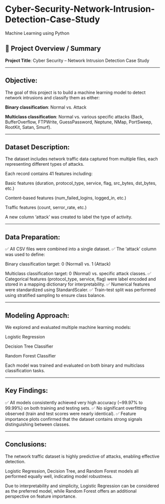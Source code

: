 # Cyber-Security-Network-Intrusion-Detection-Case-Study
Machine Learning using Python

## 📌 Project Overview / Summary
**Project Title**:
Cyber Security – Network Intrusion Detection Case Study

----------------
## Objective:
The goal of this project is to build a machine learning model to detect network intrusions and classify them as either:

**Binary classification**: Normal vs. Attack

**Multiclass classification**: Normal vs. various specific attacks (Back, BufferOverflow, FTPWrite, GuessPassword, Neptune, NMap, PortSweep, RootKit, Satan, Smurf).

---------------------
## Dataset Description:
The dataset includes network traffic data captured from multiple files, each representing different types of attacks.

Each record contains 41 features including:

Basic features (duration, protocol_type, service, flag, src_bytes, dst_bytes, etc.)

Content-based features (num_failed_logins, logged_in, etc.)

Traffic features (count, serror_rate, etc.)

A new column ‘attack’ was created to label the type of activity.

-------------------------
## Data Preparation:
✅ All CSV files were combined into a single dataset.
✅ The ‘attack’ column was used to define:

Binary classification target: 0 (Normal) vs. 1 (Attack)

Multiclass classification target: 0 (Normal) vs. specific attack classes.
✅ Categorical features (protocol_type, service, flag) were label encoded and stored in a mapping dictionary for interpretability.
✅ Numerical features were standardized using StandardScaler.
✅ Train-test split was performed using stratified sampling to ensure class balance.

----------------------
## Modeling Approach:
We explored and evaluated multiple machine learning models:

Logistic Regression

Decision Tree Classifier

Random Forest Classifier

Each model was trained and evaluated on both binary and multiclass classification tasks.

------------------------
## Key Findings:
✅ All models consistently achieved very high accuracy (~99.97% to 99.99%) on both training and testing sets.
✅ No significant overfitting observed (train and test scores were nearly identical).
✅ Feature importance plots confirmed that the dataset contains strong signals distinguishing between classes.

------------------------
## Conclusions:
The network traffic dataset is highly predictive of attacks, enabling effective detection.

Logistic Regression, Decision Tree, and Random Forest models all performed equally well, indicating model robustness.

Due to interpretability and simplicity, Logistic Regression can be considered as the preferred model, while Random Forest offers an additional perspective on feature importance.
